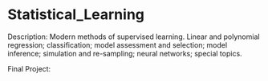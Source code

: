 # Statistical_Learning

Description:
Modern methods of supervised learning. Linear and polynomial regression; classification; model assessment and selection; model inference; simulation and re-sampling; neural networks; special topics.

Final Project: 
